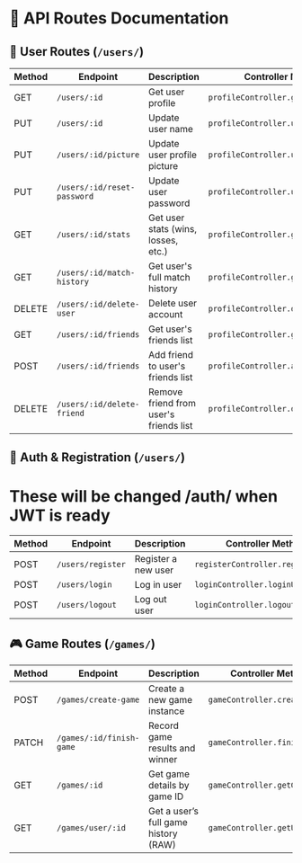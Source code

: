 # 📘 API Routes Documentation

## 👤 User Routes (`/users/`)

| Method | Endpoint                        | Description                            | Controller Method                      | Tests |
|--------|---------------------------------|----------------------------------------|----------------------------------------|-------|
| GET    | `/users/:id`                    | Get user profile                       | `profileController.getUser`            | `[x]` |
| PUT    | `/users/:id`                    | Update user name                       | `profileController.updateUsername`     | `[ ]` |
| PUT    | `/users/:id/picture`            | Update user profile picture            | `profileController.updatePicture`      | `[ ]` |
| PUT    | `/users/:id/reset-password`     | Update user password                   | `profileController.updatePassword`     | `[ ]` |
| GET    | `/users/:id/stats`              | Get user stats (wins, losses, etc.)    | `profileController.getStats`           | `[x]` |
| GET    | `/users/:id/match-history`      | Get user's full match history          | `profileController.getMatchHistory`    | `[x]` |
| DELETE | `/users/:id/delete-user`        | Delete user account                    | `profileController.deleteUser`         | `[ ]` |
| GET    | `/users/:id/friends`            | Get user's friends list                | `profileController.getFriendsList`     | `[x]` |
| POST   | `/users/:id/friends`            | Add friend to user's friends list      | `profileController.addFriend`          | `[x]` |
| DELETE | `/users/:id/delete-friend`      | Remove friend from user's friends list | `profileController.deleteFriend`       | `[x]` |

## 🔐 Auth & Registration (`/users/`)

# These will be changed /auth/ when JWT is ready

| Method | Endpoint             | Description                        | Controller Method                 | Tests |
|--------|----------------------|------------------------------------|-----------------------------------|-------|
| POST   | `/users/register`    | Register a new user                | `registerController.registerUser` | `[x]` |
| POST   | `/users/login`       | Log in user                        | `loginController.loginUser`       | `[x]` |
| POST   | `/users/logout`      | Log out user                       | `loginController.logoutUser`      | `[ ]` |

## 🎮 Game Routes (`/games/`)

| Method | Endpoint                 | Description                              | Controller Method            | Tests |
|--------|--------------------------|------------------------------------------|------------------------------|-------|
| POST   | `/games/create-game`     | Create a new game instance               | `gameController.createGame`  | `[x]` |
| PATCH  | `/games/:id/finish-game` | Record game results and winner           | `gameController.finishGame`  | `[x]` |
| GET    | `/games/:id`             | Get game details by game ID              | `gameController.getGame`     | `[x]` |
| GET    | `/games/user/:id`        | Get a user’s full game history (RAW)     | `gameController.getUserGames`| `[x]` |

